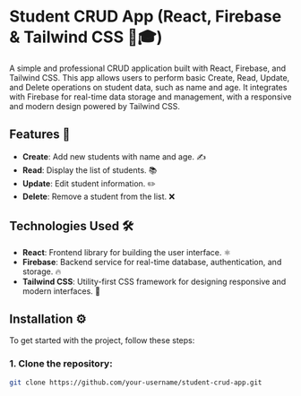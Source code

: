 # Student CRUD App (React, Firebase & Tailwind CSS 📝🎓)

A simple and professional CRUD application built with React, Firebase, and Tailwind CSS. This app allows users to perform basic Create, Read, Update, and Delete operations on student data, such as name and age. It integrates with Firebase for real-time data storage and management, with a responsive and modern design powered by Tailwind CSS.

## Features 🚀

- **Create**: Add new students with name and age. ✍️
- **Read**: Display the list of students. 📚
- **Update**: Edit student information. ✏️
- **Delete**: Remove a student from the list. ❌

## Technologies Used 🛠️

- **React**: Frontend library for building the user interface. ⚛️
- **Firebase**: Backend service for real-time database, authentication, and storage. 🔥
- **Tailwind CSS**: Utility-first CSS framework for designing responsive and modern interfaces. 🌟

## Installation ⚙️

To get started with the project, follow these steps:

### 1. Clone the repository:

```bash
git clone https://github.com/your-username/student-crud-app.git
